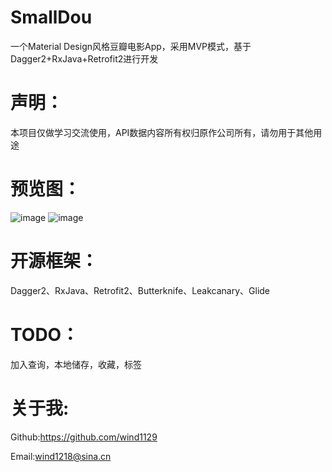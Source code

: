 # SmallDou
一个Material Design风格豆瓣电影App，采用MVP模式，基于Dagger2+RxJava+Retrofit2进行开发

# 声明：
本项目仅做学习交流使用，API数据内容所有权归原作公司所有，请勿用于其他用途
 
# 预览图：
 ![image](https://github.com/wind1129/SmallDou/blob/master/preview/enter.gif)
 ![image](https://github.com/wind1129/SmallDou/blob/master/preview/content.gif)

# 开源框架：
Dagger2、RxJava、Retrofit2、Butterknife、Leakcanary、Glide



# TODO：
加入查询，本地储存，收藏，标签


# 关于我:
Github:https://github.com/wind1129

Email:wind1218@sina.cn
